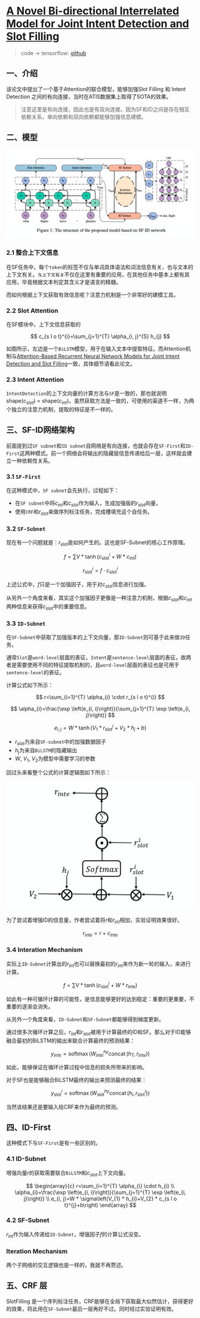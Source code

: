 # [A Novel Bi-directional Interrelated Model for Joint Intent Detection and Slot Filling](http://arxiv.org/abs/1907.00390)

> code -> tensorflow: [github](https://github.com/ZephyrChenzf/SF-ID-Network-For-NLU)

## 一、介绍

该论文中提出了一个基于Attention的联合模型，能够加强Slot Filling 和 Intent Detection 之间的有向连接，当时在ATIS数据集上取得了SOTA的效果。

> 注意这里是有向连接，因此也是有双向连接。因为SF和ID之间是存在相互依赖关系，单向依赖和双向依赖都能够加强信息建模。

## 二、模型

![](./asserts/bi-sf-id.png)

### 2.1 整合上下文信息

在SF任务中，每个`token`的标签不仅与单词具体语法和词法信息有关，也与文本的上下文有关。`与上下文有关`不仅在这里有重要的应用，在其他任务中基本上都有其应用，毕竟根据文本判定其含义才是语言的精髓。

而如何根据上下文获取有效信息呢？注意力机制是一个非常好的建模工具。

### 2.2 Slot Attention

在SF模块中，上下文信息获取的

$$
c_{s l o t}^{i}=\sum_{j=1}^{T} \alpha_{i, j}^{S} h_{j}
$$

如图所示，左边是一个`BiLSTM`模型，用于在输入文本中提取特征。而Attention机制与[Attention-Based Recurrent Neural Network Models for Joint Intent Detection and Slot Filling](http://arxiv.org/abs/1609.01454)一致，具体细节请看此论文。


### 2.3 Intent Attention

`IntentDetection`的上下文向量的计算方法与`SF`是一致的，那也就说明 shape($c_{slot}$) = shape($c_{int}$)。虽然获取方法是一致的，可使用的渠道不一样，为两个独立的注意力机制，提取的特征是不一样的。

## 三、SF-ID网络架构

前面提到过`SF subnet`和`ID subnet`自网络是有向连接，也就会存在`SF-First`和`ID-First`这两种模式。前一个网络会将输出的隐藏层信息传递给后一层，这样就会建立一种依赖性关系。

### 3.1 `SF-First`

在这种模式中，`SF subnet`会先执行，过程如下：

- 在`SF subnet`中将$c_{int}$和$c_{slot}$作为输入，生成加强版的$r_{slot}$向量，
- 使用`CRF`和$r_{slot}$来做序列标注任务，完成槽填充这个自任务。


### 3.2 `SF-Subnet`

现在有一个问题就是：$r_{slot}$是如何产生的。这也是SF-Subnet的核心工作原理。

$$
f=\sum V * \tanh \left(c_{\text {slot}}^{i}+W * c_{\text {int}}\right)
$$

$$
r_{\text {slot}}^{i}=f \cdot c_{\text {slot}}^{i}
$$

上述公式中，$f$只是一个加强因子，用于对$c_{slot}$信息进行加强。

从另外一个角度来看，其实这个加强因子更像是一种注意力机制，根据$c_{slot}$和$c_{int}$两种信息来获得$c_{slot}$中的重要信息。

### 3.3 `ID-Subnet`

在`SF-Subnet`中获取了加强版本的上下文向量，那`ID-Subnet`则可基于此来做`ID`任务。

通常`Slot`是`word-level`层面的表征，`Intent`是`sentence-level`层面的表征，故两者是需要使用不同的特征提取机制的，且`word-level`层面的表征也是可用于`sentence-level`的表征。

计算公式如下所示：

$$
r=\sum_{i=1}^{T} \alpha_{i} \cdot r_{s l o t}^{i}
$$

$$
\alpha_{i}=\frac{\exp \left(e_{i, i}\right)}{\sum_{j=1}^{T} \exp \left(e_{i, j}\right)}
$$

$$
e_{i, j}=W * \tanh \left(V_{1} * r_{s l o t}^{i}+V_{2} * h_{j}+b\right)
$$

- $r_{slot}$为来自`SF-subnet`中的加强数据因子
- $h_j$为来自`BiLSTM`的隐藏输出
- $W$, $V_1$, $V_2$为模型中需要学习的参数

回过头来看整个公式的计算逻辑图如下所示：

![](./asserts/id-subnet.png)

为了尝试着增强ID的信息量，作者尝试着将$r$和$r_{int}$相加，实验证明效果很好。

$$
r_{i n t e}=r+c_{i n t e}
$$

### 3.4 Interation Mechanism

实际上`ID-Subnet`计算出的$r_{int}$也可以替换最初的$r_{int}$来作为新一轮的输入，来进行计算。

$$
f=\sum V * \tanh \left(c_{\text {slot}}^{i}+W * r_{\text {inte}}\right)
$$

如此有一种可循环计算的可能性，是信息能够更好的达到稳定：重要的更重要，不重要的逐渐会消失。

从另外一个角度来看，`ID-Subnet`和`SF-Subnet`都能够得到梯度更新。

通过很多次循环计算之后，$r_{int}$和$r_{slot}$被用于计算最终的ID和SF。那么对于ID能够融合最初的BiLSTM的输出来联合计算最终的预测结果：

$$
y_{i n t e}=\operatorname{softmax}\left(W_{i n t e}^{h y} \operatorname{concat}\left(h_{T}, r_{i n t e}\right)\right)
$$

如此，能够保证在循环计算过程中信息的损失所带来的影响。

对于SF也是能够融合BiLSTM最终的输出来预测最终的结果：

$$
y_{\text {slot}}^{i}=\operatorname{softmax}\left(W_{\text {slot}}^{h y} \operatorname{concat}\left(h_{i}, r_{\text {slot}}^{i}\right)\right)
$$

当然该结果还是要输入给CRF来作为最终的预测。

## 四、ID-First

这种模式下与`SF-First`是有一些区别的。

### 4.1 ID-Subnet

增强向量$r$的获取需要联合`BiLSTM`和$c_{slot}$上下文向量。

$$
\begin{array}{c}
r=\sum_{i=1}^{T} \alpha_{i} \cdot h_{i} \\
\alpha_{i}=\frac{\exp \left(e_{i, i}\right)}{\sum_{j=1}^{T} \exp \left(e_{i, j}\right)} \\
e_{i, j}=W * \sigma\left(V_{1} * h_{i}+V_{2} * c_{s l o t}^{j}+b\right)
\end{array}
$$

### 4.2 SF-Subnet

$r_{int}$作为输入传递给`ID-Subnet`，增强因子$f$的计算公式没变。

### Iteration Mechanism

两个子网络的交互逻辑也是一样的，我就不再赘述。

## 五、CRF 层

SlotFilling 是一个序列标注任务，CRF能够在全局下获取最大似然估计，获得更好的效果，将此用在`SF-Subnet`最后一层再好不过。同时经过实验证明有效。

